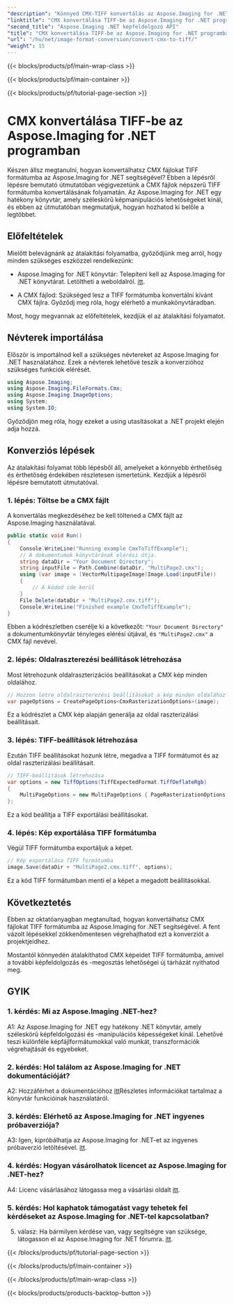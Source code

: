 ```yaml
---
"description": "Könnyed CMX-TIFF konvertálás az Aspose.Imaging for .NET segítségével. Lépésről lépésre útmutató a képek zökkenőmentes átalakításához."
"linktitle": "CMX konvertálása TIFF-be az Aspose.Imaging for .NET programban"
"second_title": "Aspose.Imaging .NET képfeldolgozó API"
"title": "CMX konvertálása TIFF-be az Aspose.Imaging for .NET programban"
"url": "/hu/net/image-format-conversion/convert-cmx-to-tiff/"
"weight": 15
---
```


{{< blocks/products/pf/main-wrap-class >}}

{{< blocks/products/pf/main-container >}}

{{< blocks/products/pf/tutorial-page-section >}}

# CMX konvertálása TIFF-be az Aspose.Imaging for .NET programban

Készen állsz megtanulni, hogyan konvertálhatsz CMX fájlokat TIFF formátumba az Aspose.Imaging for .NET segítségével? Ebben a lépésről lépésre bemutató útmutatóban végigvezetünk a CMX fájlok népszerű TIFF formátumba konvertálásának folyamatán. Az Aspose.Imaging for .NET egy hatékony könyvtár, amely széleskörű képmanipulációs lehetőségeket kínál, és ebben az útmutatóban megmutatjuk, hogyan hozhatod ki belőle a legtöbbet.

## Előfeltételek

Mielőtt belevágnánk az átalakítási folyamatba, győződjünk meg arról, hogy minden szükséges eszközzel rendelkezünk:

- Aspose.Imaging for .NET könyvtár: Telepíteni kell az Aspose.Imaging for .NET könyvtárat. Letöltheti a weboldalról. [itt](https://releases.aspose.com/imaging/net/).

- A CMX fájlod: Szükséged lesz a TIFF formátumba konvertálni kívánt CMX fájlra. Győződj meg róla, hogy elérhető a munkakönyvtáradban.

Most, hogy megvannak az előfeltételek, kezdjük el az átalakítási folyamatot.

## Névterek importálása

Először is importálnod kell a szükséges névtereket az Aspose.Imaging for .NET használatához. Ezek a névterek lehetővé teszik a konverzióhoz szükséges funkciók elérését.

```csharp
using Aspose.Imaging;
using Aspose.Imaging.FileFormats.Cmx;
using Aspose.Imaging.ImageOptions;
using System;
using System.IO;
```

Győződjön meg róla, hogy ezeket a using utasításokat a .NET projekt elején adja hozzá.

## Konverziós lépések

Az átalakítási folyamat több lépésből áll, amelyeket a könnyebb érthetőség és érthetőség érdekében részletesen ismertetünk. Kezdjük a lépésről lépésre bemutatott útmutatóval.

### 1. lépés: Töltse be a CMX fájlt

A konvertálás megkezdéséhez be kell töltened a CMX fájlt az Aspose.Imaging használatával.

```csharp
public static void Run()
{
    Console.WriteLine("Running example CmxToTiffExample");
    // A dokumentumok könyvtárának elérési útja.
    string dataDir = "Your Document Directory";
    string inputFile = Path.Combine(dataDir, "MultiPage2.cmx");
    using (var image = (VectorMultipageImage)Image.Load(inputFile))
    {
        // A kódod ide kerül
    }
    File.Delete(dataDir + "MultiPage2.cmx.tiff");
    Console.WriteLine("Finished example CmxToTiffExample");
}
```

Ebben a kódrészletben cserélje ki a következőt: `"Your Document Directory"` a dokumentumkönyvtár tényleges elérési útjával, és `"MultiPage2.cmx"` a CMX fájl nevével.

### 2. lépés: Oldalraszterezési beállítások létrehozása

Most létrehozunk oldalraszterizációs beállításokat a CMX kép minden oldalához.

```csharp
// Hozzon létre oldalraszterezési beállításokat a kép minden oldalához
var pageOptions = CreatePageOptions<CmxRasterizationOptions>(image);
```

Ez a kódrészlet a CMX kép alapján generálja az oldal raszterizálási beállításait.

### 3. lépés: TIFF-beállítások létrehozása

Ezután TIFF beállításokat hozunk létre, megadva a TIFF formátumot és az oldal raszterizálási beállításait.

```csharp
// TIFF-beállítások létrehozása
var options = new TiffOptions(TiffExpectedFormat.TiffDeflateRgb)
{
    MultiPageOptions = new MultiPageOptions { PageRasterizationOptions = pageOptions }
};
```

Ez a kód beállítja a TIFF exportálási beállításokat.

### 4. lépés: Kép exportálása TIFF formátumba

Végül TIFF formátumba exportáljuk a képet.

```csharp
// Kép exportálása TIFF formátumba
image.Save(dataDir + "MultiPage2.cmx.tiff", options);
```

Ez a kód TIFF formátumban menti el a képet a megadott beállításokkal.

## Következtetés

Ebben az oktatóanyagban megtanultad, hogyan konvertálhatsz CMX fájlokat TIFF formátumba az Aspose.Imaging for .NET segítségével. A fent vázolt lépésekkel zökkenőmentesen végrehajthatod ezt a konverziót a projektjeidhez.

Mostantól könnyedén átalakíthatod CMX képeidet TIFF formátumba, amivel a további képfeldolgozás és -megosztás lehetőségei új tárházát nyithatod meg.

## GYIK

### 1. kérdés: Mi az Aspose.Imaging .NET-hez?

A1: Az Aspose.Imaging for .NET egy hatékony .NET könyvtár, amely széleskörű képfeldolgozási és -manipulációs képességeket kínál. Lehetővé teszi különféle képfájlformátumokkal való munkát, transzformációk végrehajtását és egyebeket.

### 2. kérdés: Hol találom az Aspose.Imaging for .NET dokumentációját?

A2: Hozzáférhet a dokumentációhoz [itt](https://reference.aspose.com/imaging/net/)Részletes információkat tartalmaz a könyvtár funkcióinak használatáról.

### 3. kérdés: Elérhető az Aspose.Imaging for .NET ingyenes próbaverziója?

A3: Igen, kipróbálhatja az Aspose.Imaging for .NET-et az ingyenes próbaverzió letöltésével. [itt](https://releases.aspose.com/).

### 4. kérdés: Hogyan vásárolhatok licencet az Aspose.Imaging for .NET-hez?

A4: Licenc vásárlásához látogassa meg a vásárlási oldalt [itt](https://purchase.aspose.com/buy).

### 5. kérdés: Hol kaphatok támogatást vagy tehetek fel kérdéseket az Aspose.Imaging for .NET-tel kapcsolatban?

5. válasz: Ha bármilyen kérdése van, vagy segítségre van szüksége, látogasson el az Aspose.Imaging for .NET fórumra. [itt](https://forum.aspose.com/).

{{< /blocks/products/pf/tutorial-page-section >}}

{{< /blocks/products/pf/main-container >}}

{{< /blocks/products/pf/main-wrap-class >}}

{{< blocks/products/products-backtop-button >}}